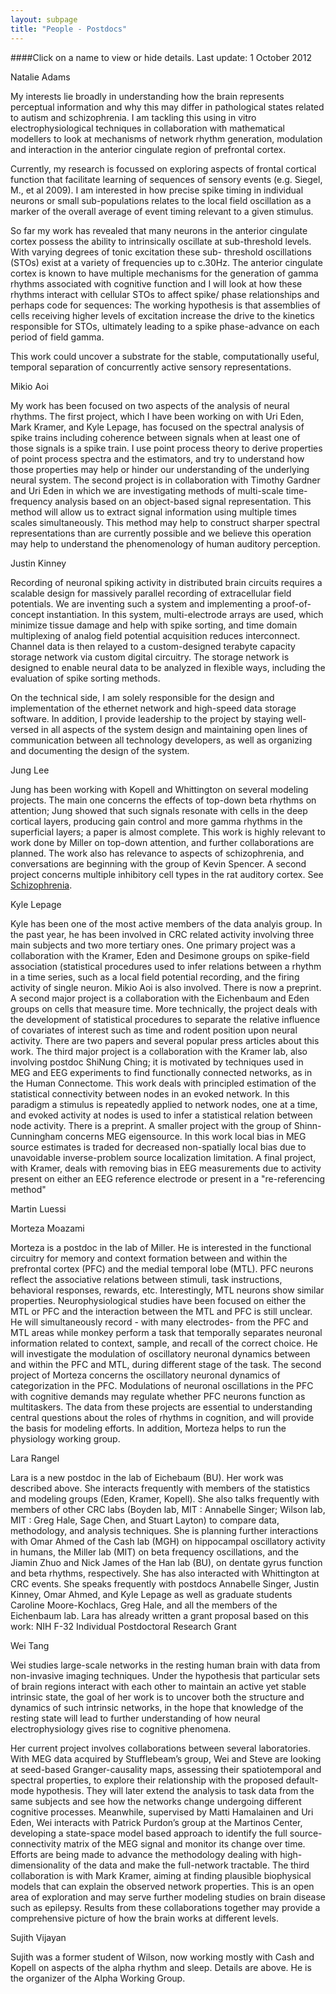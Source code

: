 ```yaml
---
layout: subpage
title: "People - Postdocs"
---
```


####Click on a name to view or hide details. Last update: 1 October 2012

<div id="Post1" class="CollapsiblePanel">
  <div class="CollapsiblePanelTab" tabindex="0">
    <div class="name">
      Natalie Adams
    </div>
    <div class="inst"></div>
  </div>
  <div class="CollapsiblePanelContent">
    <p>
      My interests lie broadly in understanding how the brain represents perceptual information and why
      this may differ in pathological states related to autism and schizophrenia. I am tackling this using
      in vitro electrophysiological techniques in collaboration with mathematical modellers to look at
      mechanisms of network rhythm generation, modulation and interaction in the anterior cingulate
      region of prefrontal cortex.
    </p>
    <p>
      Currently, my research is focussed on exploring aspects of frontal cortical function that facilitate
      learning of sequences of sensory events (e.g. Siegel, M., et al 2009). I am interested in how precise
      spike timing in individual neurons or small sub-populations relates to the local field oscillation as a
      marker of the overall average of event timing relevant to a given stimulus.
    </p>
    <p>
      So far my work has revealed that many neurons in the anterior cingulate cortex possess the ability
      to intrinsically oscillate at sub-threshold levels. With varying degrees of tonic excitation these sub-
      threshold oscillations (STOs) exist at a variety of frequencies up to c.30Hz. The anterior cingulate
      cortex is known to have multiple mechanisms for the generation of gamma rhythms associated with
      cognitive function and I will look at how these rhythms interact with cellular STOs to affect spike/
      phase relationships and perhaps code for sequences: The working hypothesis is that assemblies
      of cells receiving higher levels of excitation increase the drive to the kinetics responsible for STOs,
      ultimately leading to a spike phase-advance on each period of field gamma.
    </p>
    <p>
      This work could uncover a substrate for the stable, computationally useful, temporal separation of
      concurrently active sensory representations.
    </p>
  </div>
</div>

<div id="Post2" class="CollapsiblePanel">
  <div class="CollapsiblePanelTab" tabindex="0">
    <div class="name">
      Mikio Aoi
    </div>
    <div class="inst"></div>
  </div>
  <div class="CollapsiblePanelContent">
    <p>
      My work has been focused on two aspects of the analysis of neural rhythms.  The first project, which I have been working on with Uri Eden, Mark Kramer, and Kyle Lepage, has focused on the spectral analysis of spike trains including coherence between signals when at least one of those signals is a spike train.  I use point process theory to derive properties of point process spectra and the estimators, and try to understand how those properties may help or hinder our understanding of the underlying neural system.  The second project is in collaboration with Timothy Gardner and Uri Eden in which we are investigating methods of multi-scale time-frequency analysis based on an object-based signal representation.  This method will allow us to extract signal information using multiple times scales simultaneously. This method may help to construct sharper spectral representations than are currently possible and we believe this operation may help to understand the phenomenology of human auditory perception.
    </p>
  </div>
</div>

<div id="Post3" class="CollapsiblePanel">
  <div class="CollapsiblePanelTab" tabindex="0">
    <div class="name">
      Justin Kinney
    </div>
    <div class="inst"></div>
  </div>
  <div class="CollapsiblePanelContent">
    <p>
      Recording of neuronal spiking activity in distributed brain circuits
      requires a scalable design for massively parallel recording of
      extracellular field potentials. We are inventing such a system and
      implementing a proof-of-concept instantiation.  In this system,
      multi-electrode arrays are used, which minimize tissue damage and help
      with spike sorting, and time domain multiplexing of analog field
      potential acquisition reduces interconnect. Channel data is then
      relayed to a custom-designed terabyte capacity storage network via
      custom digital circuitry. The storage network is designed to enable
      neural data to be analyzed in flexible ways, including the evaluation
      of spike sorting methods.
    </p>
    <p>
      On the technical side, I am solely responsible for the design and implementation of the ethernet network and high-speed data storage software. In addition, I provide leadership to the project by staying well-versed in all aspects of the system design and maintaining open lines of communication between all technology developers, as well as organizing and documenting the design of the system.
    </p>
  </div>
</div>

<div id="Post4" class="CollapsiblePanel">
  <div class="CollapsiblePanelTab" tabindex="0">
    <div class="name">
      Jung Lee
    </div>
    <div class="inst"></div>
  </div>
  <div class="CollapsiblePanelContent">
    <p>
      Jung has been working with Kopell and Whittington on several modeling projects.  The main one concerns the effects of top-down beta rhythms on attention; Jung showed that such signals resonate with cells in the deep cortical layers, producing gain control and more gamma rhythms in the superficial layers; a paper is almost complete.  This work is highly relevant to work done by Miller on top-down attention, and further collaborations are planned.  The work also has relevance to aspects of schizophrenia, and conversations are beginning with the group of Kevin Spencer.  A second project concerns multiple inhibitory cell types in the rat auditory cortex.  See <a href="research_topics.htm">Schizophrenia</a>.
    </p>
  </div>
</div>

<div id="Post5" class="CollapsiblePanel">
  <div class="CollapsiblePanelTab" tabindex="0">
    <div class="name">
      Kyle Lepage
    </div>
    <div class="inst"></div>
  </div>
  <div class="CollapsiblePanelContent">
    <p>
      Kyle has been one of the most active members of the data analyis group. In the past year, he has been involved in CRC related activity involving three main subjects and two more tertiary ones. One primary project was a collaboration with the Kramer, Eden and Desimone groups on spike-field association (statistical procedures used to infer relations between a rhythm in a time series, such as a local field potential recording, and the firing activity of single neuron.  Mikio Aoi is also involved. There is now a preprint.   A second major project is a collaboration with the Eichenbaum and Eden groups on cells that measure time.  More technically, the project deals with the development of statistical procedures to separate the relative influence of covariates of interest such as time and rodent position upon neural activity.  There are two papers and several popular press articles about this work.  The third major project is a collaboration with the Kramer lab, also involving postdoc ShiNung Ching; it is motivated by techniques used in MEG and EEG experiments to find functionally connected networks, as in the Human Connectome. This work deals with principled estimation of the statistical connectivity between nodes in an evoked network. In this paradigm a stimulus is repeatedly applied to network nodes, one at a time, and evoked activity at nodes is used to infer a statistical relation between node activity. There is a preprint.  A smaller project with the group of Shinn-Cunningham concerns MEG eigensource. In this work local bias in MEG source estimates is traded for decreased non-spatially local bias due to unavoidable inverse-problem source localization limitation.  A final project, with Kramer, deals with removing bias in EEG measurements due to activity present on either an EEG reference electrode or present in a "re-referencing method"
    </p>
  </div>
</div>

<div id="Post10" class="CollapsiblePanel">
  <div class="CollapsiblePanelTab" tabindex="0">
    <div class="name">
      Martin Luessi
    </div>
    <div class="inst"></div>
  </div>
  <div class="CollapsiblePanelContent">
    <p></p>
  </div>
</div>

<div id="Post6" class="CollapsiblePanel">
  <div class="CollapsiblePanelTab" tabindex="0">
    <div class="name">
      Morteza Moazami
    </div>
    <div class="inst"></div>
  </div>
  <div class="CollapsiblePanelContent">
    <p>
      Morteza is a postdoc in the lab of Miller.  He is interested in the functional circuitry for memory and context formation between and within the prefrontal cortex (PFC) and the medial temporal lobe (MTL).  PFC neurons reflect the associative relations between stimuli, task instructions, behavioral responses, rewards, etc. Interestingly, MTL neurons show similar properties. Neurophysiological studies have been focused on either the MTL or PFC and the interaction between the MTL and PFC is still unclear. He will simultaneously record - with many electrodes- from the PFC and MTL areas while monkey perform a task that temporally separates neuronal information related to context, sample, and recall of the correct choice. He will investigate the modulation of oscillatory neuronal dynamics between and within the PFC and MTL, during different stage of the task. The second project of Morteza concerns the oscillatory neuronal dynamics of categorization in the PFC.   Modulations of neuronal oscillations in the PFC with cognitive demands may regulate whether PFC neurons function as multitaskers. The data from these projects are essential to understanding central questions about the roles of rhythms in cognition, and will provide the basis for modeling efforts.  In addition, Morteza helps to run the physiology working group.
    </p>
  </div>
</div>

<div id="Post7" class="CollapsiblePanel">
  <div class="CollapsiblePanelTab" tabindex="0">
    <div class="name">
      Lara Rangel
    </div>
    <div class="inst"></div>
  </div>
  <div class="CollapsiblePanelContent">
    <p>
      Lara is a new postdoc in the lab of Eichebaum (BU). Her work was described above. She interacts frequently with members of the statistics and modeling groups (Eden, Kramer, Kopell).  She also talks frequently with members of other CRC labs (Boyden lab, MIT : Annabelle Singer; Wilson lab, MIT : Greg Hale, Sage Chen, and Stuart Layton) to compare data, methodology, and analysis techniques.  She is planning further interactions with Omar Ahmed of the Cash lab (MGH) on hippocampal oscillatory activity in humans, the Miller lab (MIT) on beta frequency oscillations, and the Jiamin Zhuo and Nick James of the Han lab (BU), on dentate gyrus function and beta rhythms, respectively.   She has also interacted with Whittington at CRC events.  She speaks frequently with postdocs Annabelle Singer, Justin Kinney, Omar Ahmed, and Kyle Lepage as well as graduate students Caroline Moore-Kochlacs, Greg Hale, and all the members of the Eichenbaum lab.  Lara has already written a grant proposal based on this work: NIH F-32 Individual Postdoctoral Research Grant
    </p>
  </div>
</div>

<div id="Post8" class="CollapsiblePanel">
  <div class="CollapsiblePanelTab" tabindex="0">
    <div class="name">
      Wei Tang
    </div>
    <div class="inst"></div>
  </div>
  <div class="CollapsiblePanelContent">
    <p>
      Wei studies large-scale networks in the resting human brain with data
      from non-invasive imaging techniques. Under the hypothesis that
      particular sets of brain regions interact with each other to maintain
      an active yet stable intrinsic state, the goal of her work is to
      uncover both the structure and dynamics of such intrinsic networks, in
      the hope that knowledge of the resting state will lead to further
      understanding of how neural electrophysiology gives rise to cognitive
      phenomena.
    </p>
    <p>
      Her current project involves collaborations between several
      laboratories. With MEG data acquired by Stufflebeam’s group, Wei and
      Steve are looking at seed-based Granger-causality maps, assessing
      their spatiotemporal and spectral properties, to explore their
      relationship with the proposed default-mode hypothesis. They will
      later extend the analysis to task data from the same subjects and see
      how the networks change undergoing different cognitive processes.
      Meanwhile, supervised by Matti Hamalainen and Uri Eden, Wei interacts
      with Patrick Purdon’s group at the Martinos Center, developing a
      state-space model based approach to identify the full
      source-connectivity matrix of the MEG signal and monitor its change
      over time. Efforts are being made to advance the methodology dealing
      with high-dimensionality of the data and make the full-network
      tractable. The third collaboration is with Mark Kramer, aiming at
      finding plausible biophysical models that can explain the observed
      network properties. This is an open area of exploration and may serve
      further modeling studies on brain disease such as epilepsy. Results
      from these collaborations together may provide a comprehensive picture
      of how the brain works at different levels.
    </p>
  </div>
</div>

<div id="Post9" class="CollapsiblePanel">
  <div class="CollapsiblePanelTab" tabindex="0">
    <div class="name">
      Sujith Vijayan
    </div>
    <div class="inst"></div>
  </div>
  <div class="CollapsiblePanelContent">
    <p>
      Sujith was a former student of Wilson, now working mostly with Cash and Kopell on aspects of the alpha rhythm and sleep.  Details are above. He is the organizer of the Alpha Working Group.
    </p>
  </div>
</div>
